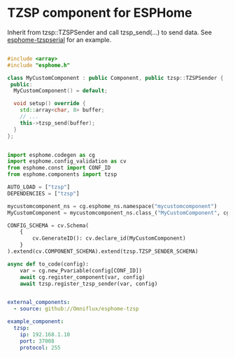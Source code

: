 # TZSP component for ESPHome

Inherit from tzsp::TZSPSender and call tzsp_send(...) to send data. See [esphome-tzspserial](https://github.com/Omniflux/esphome-tzspserial) for an example.

```cpp

#include <array>
#include "esphome.h"

class MyCustomComponent : public Component, public tzsp::TZSPSender {
 public:
  MyCustomComponent() = default;

  void setup() override {
    std::array<char, 8> buffer;
    // ...
    this->tzsp_send(buffer);
  }
};

```

```python

import esphome.codegen as cg
import esphome.config_validation as cv
from esphome.const import CONF_ID
from esphome.components import tzsp

AUTO_LOAD = ["tzsp"]
DEPENDENCIES = ["tzsp"]

mycustomcomponent_ns = cg.esphome_ns.namespace("mycustomcomponent")
MyCustomComponent = mycustomcomponent_ns.class_("MyCustomComponent", cg.Component)

CONFIG_SCHEMA = cv.Schema(
    {
        cv.GenerateID(): cv.declare_id(MyCustomComponent)
    }
).extend(cv.COMPONENT_SCHEMA).extend(tzsp.TZSP_SENDER_SCHEMA)

async def to_code(config):
    var = cg.new_Pvariable(config[CONF_ID])
    await cg.register_component(var, config)
    await tzsp.register_tzsp_sender(var, config)

```

```yaml

external_components:
  - source: github://Omniflux/esphome-tzsp

example_component:
  tzsp:
    ip: 192.168.1.10
    port: 37008
    protocol: 255

```